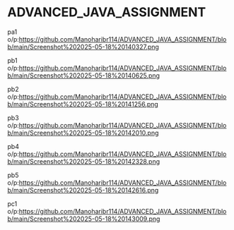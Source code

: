 # ADVANCED_JAVA_ASSIGNMENT
pa1 o/p:https://github.com/Manoharibr114/ADVANCED_JAVA_ASSIGNMENT/blob/main/Screenshot%202025-05-18%20140327.png

pb1 o/p:https://github.com/Manoharibr114/ADVANCED_JAVA_ASSIGNMENT/blob/main/Screenshot%202025-05-18%20140625.png

pb2 o/p:https://github.com/Manoharibr114/ADVANCED_JAVA_ASSIGNMENT/blob/main/Screenshot%202025-05-18%20141256.png

pb3 o/p:https://github.com/Manoharibr114/ADVANCED_JAVA_ASSIGNMENT/blob/main/Screenshot%202025-05-18%20142010.png

pb4 o/p:https://github.com/Manoharibr114/ADVANCED_JAVA_ASSIGNMENT/blob/main/Screenshot%202025-05-18%20142328.png

pb5 o/p:https://github.com/Manoharibr114/ADVANCED_JAVA_ASSIGNMENT/blob/main/Screenshot%202025-05-18%20142616.png

pc1 o/p:https://github.com/Manoharibr114/ADVANCED_JAVA_ASSIGNMENT/blob/main/Screenshot%202025-05-18%20143009.png
